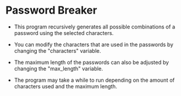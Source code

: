 # Password Breaker
* This program recursively generates all possible combinations of a password using the selected characters. 

* You can modify the characters that are used in the passwords by changing the "characters" variable. 

* The maximum length of the passwords can also be adjusted by changing the "max_length" variable. 

* The program may take a while to run depending on the amount of characters used and the maximum length.
